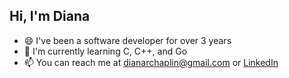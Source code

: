 ## Hi, I'm Diana

- 😄 I've been a software developer for over 3 years
- 🌱 I'm currently learning C, C++, and Go
- 📫 You can reach me at dianarchaplin@gmail.com or [LinkedIn](https://www.linkedin.com/in/diana-chaplin-4a406b177)
<!--
**dra2am/dra2am** is a ✨ _special_ ✨ repository because its `README.md` (this file) appears on your GitHub profile.

Here are some ideas to get you started:

- 🔭 I’m currently working on ...
- 🌱 I’m currently learning ...
- 👯 I’m looking to collaborate on ...
- 🤔 I’m looking for help with ...
- 💬 Ask me about ...
- 📫 How to reach me: ...
- 😄 Pronouns: ...
- ⚡ Fun fact: ...
-->

